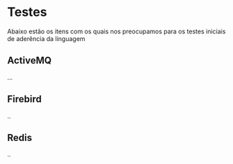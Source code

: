 # Testes 

Abaixo estão os itens com os quais nos preocupamos para os testes iniciais de aderência da linguagem

## ActiveMQ

...

## Firebird

..

## Redis

..